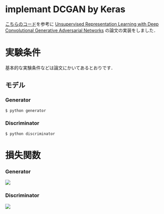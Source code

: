 # implemant DCGAN by Keras

[こちらのコード](https://github.com/jacobgil/keras-dcgan/blob/master/dcgan.py)を参考に
[Unsupervised Representation Learning with Deep Convolutional Generative Adversarial Networks](https://arxiv.org/abs/1511.06434)
の論文の実装をしました．

# 実験条件
基本的な実験条件などは論文にかいてあるとおりです．
## モデル
### Generator
```shell:bash
$ python generator
```
### Discriminator
```shell:bash
$ python discriminator
```

# 損失関数
### Generator
<img src="https://latex.codecogs.com/gif.latex?\min&space;\frac{1}{N}&space;\sum_{n=1}^N&space;\log{D\left(G(\boldsymbol{z}_n)\right)}" />

### Discriminator
<img src="https://latex.codecogs.com/gif.latex?\min&space;\frac{1}{N}&space;\sum_{n=1}^N&space;\left\{&space;\log\left[&space;D\left(\boldsymbol{x_n}\right)&space;\right]&space;&plus;&space;\log\left[&space;1-&space;D\left(G(\boldsymbol{z}_n)\right)&space;\right]&space;\right\}" />
